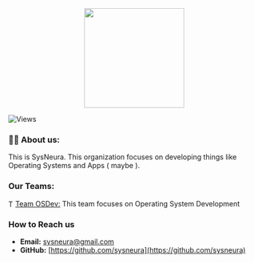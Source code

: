 <div id="header" align="center">
    <img src="https://avatars.githubusercontent.com/u/178987012?s=200&v=4" width="200"/>
</div>

![Views](https://komarev.com/ghpvc/?username=sysneura&style=for-the-badge)

### 👨‍💻 About us:
This is SysNeura.
This organization focuses on developing things like Operating Systems and Apps ( maybe ).

### Our Teams:
<div style="display: flex; align-items: center;"> <img src="https://avatars.githubusercontent.com/t/10795445?s=116&v=4" alt="Team OSDev" style="height: 1em;">
  <span>
    <a href="https://github.com/orgs/SysNeura/teams/osdev">Team OSDev:</a>
    This team focuses on Operating System Development
  </span>
</div>

### How to Reach us

- **Email:** [sysneura@gmail.com](mailto:sysneura@gmail.com)
- **GitHub:** [https://github.com/sysneura](https://github.com/sysneura)
